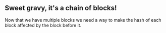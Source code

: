 ## Sweet gravy, it's a chain of blocks!

Now that we have multiple blocks we need a way to make the hash of each block affected by the block before it. 